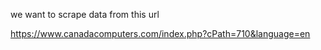 we want to scrape data from this url

https://www.canadacomputers.com/index.php?cPath=710&language=en